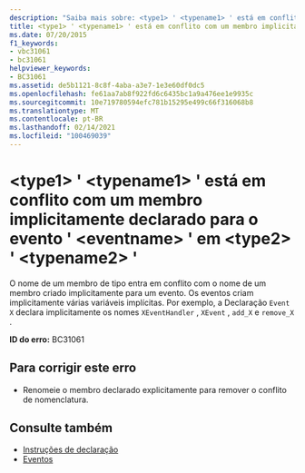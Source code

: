 ```yaml
---
description: "Saiba mais sobre: <type1> ' <typename1> ' está em conflito com um membro implicitamente declarado para o evento ' <eventname> ' em <type2> ' <typename2> '"
title: <type1> ' <typename1> ' está em conflito com um membro implicitamente declarado para o evento ' <eventname> ' em <type2> ' <typename2> '
ms.date: 07/20/2015
f1_keywords:
- vbc31061
- bc31061
helpviewer_keywords:
- BC31061
ms.assetid: de5b1121-8c8f-4aba-a3e7-1e3e60df0dc5
ms.openlocfilehash: fe61aa7ab8f922fd6c6435bc1a9a476ee1e9935c
ms.sourcegitcommit: 10e719780594efc781b15295e499c66f316068b8
ms.translationtype: MT
ms.contentlocale: pt-BR
ms.lasthandoff: 02/14/2021
ms.locfileid: "100469039"
---
```

# <a name="type1-typename1-conflicts-with-a-member-implicitly-declared-for-event-eventname-in-type2-typename2"></a>\<type1> ' \<typename1> ' está em conflito com um membro implicitamente declarado para o evento ' \<eventname> ' em \<type2> ' \<typename2> '

O nome de um membro de tipo entra em conflito com o nome de um membro criado implicitamente para um evento. Os eventos criam implicitamente várias variáveis implícitas. Por exemplo, a Declaração `Event X` declara implicitamente os nomes `XEventHandler` , `XEvent` , `add_X` e `remove_X` .  
  
 **ID do erro:** BC31061  
  
## <a name="to-correct-this-error"></a>Para corrigir este erro  
  
- Renomeie o membro declarado explicitamente para remover o conflito de nomenclatura.  
  
## <a name="see-also"></a>Consulte também

- [Instruções de declaração](../programming-guide/language-features/statements.md#declaration-statements)
- [Eventos](../programming-guide/language-features/events/index.md)
